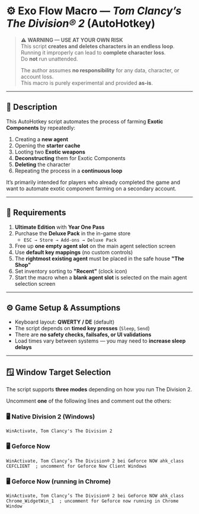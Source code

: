 # ⚙️ Exo Flow Macro — *Tom Clancy’s The Division® 2* (AutoHotkey)

> ⚠️ **WARNING — USE AT YOUR OWN RISK**  
> This script **creates and deletes characters in an endless loop**.  
> Running it improperly can lead to **complete character loss**.  
> Do **not** run unattended.  
>  
> The author assumes **no responsibility** for any data, character, or account loss.  
> This macro is purely experimental and provided **as-is**.

---

## 📜 Description

This AutoHotkey script automates the process of farming **Exotic Components** by repeatedly:

1. Creating a **new agent**  
2. Opening the **starter cache**  
3. Looting two **Exotic weapons**  
4. **Deconstructing** them for Exotic Components  
5. **Deleting** the character  
6. Repeating the process in a **continuous loop**

It’s primarily intended for players who already completed the game and want to automate exotic component farming on a secondary account.

---

## 🧩 Requirements

1. **Ultimate Edition** with **Year One Pass**  
2. Purchase the **Deluxe Pack** in the in-game store  
   - `ESC → Store → Add-ons → Deluxe Pack`
3. Free up **one empty agent slot** on the main agent selection screen  
4. Use **default key mappings** (no custom controls)  
5. The **rightmost existing agent** must be placed in the safe house **"The Shop"**  
6. Set inventory sorting to **"Recent"** (clock icon)  
7. Start the macro when a **blank agent slot** is selected on the main agent selection screen  

---

## ⚙️ Game Setup & Assumptions

- Keyboard layout: **QWERTY / DE** (default)
- The script depends on **timed key presses** (`Sleep`, `Send`)  
- There are **no safety checks, failsafes, or UI validations**
- Load times vary between systems — you may need to **increase sleep delays**

---

## 🪟 Window Target Selection

The script supports **three modes** depending on how you run The Division 2.

Uncomment **one** of the following lines and comment out the others:

### 🖥️ Native Division 2 (Windows)
```ahk
WinActivate, Tom Clancy's The Division 2
```

### 🖥️ Geforce Now
```ahk
WinActivate, Tom Clancy’s The Division® 2 bei GeForce NOW ahk_class CEFCLIENT  ; uncomment for Geforce Now Client Windows
```

### 🖥️ Geforce Now (running in Chrome)
```ahk
WinActivate, Tom Clancy’s The Division® 2 bei GeForce NOW ahk_class Chrome_WidgetWin_1  ; uncomment for Geforce now running in Chrome Window
```

